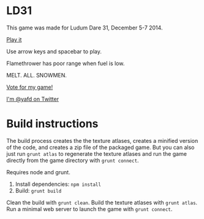 # LD31

This game was made for Ludum Dare 31, December 5-7 2014.

<a href="http://jotson.itch.io/ld31" target="_new">Play it</a>

Use arrow keys and spacebar to play.

Flamethrower has poor range when fuel is low.

MELT. ALL. SNOWMEN.

[Vote for my game!](http://ludumdare.com/compo/ludum-dare-31/?action=preview&uid=20128)

[I'm @yafd on Twitter](http://twitter.com/yafd)

# Build instructions

The build process creates the the texture atlases, creates a minified version of the code, and creates a zip file of the packaged game. But you can also just run `grunt atlas` to regenerate the texture atlases and run the game directly from the game directory with `grunt connect`.

Requires node and grunt.

1. Install dependencies: `npm install`
2. Build: `grunt build`

Clean the build with `grunt clean`.
Build the texture atlases with `grunt atlas`.
Run a minimal web server to launch the game with `grunt connect`.
